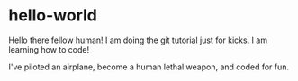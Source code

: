 # hello-world

Hello there fellow human!
I am doing the git tutorial just for kicks. I am learning how to code!

I've piloted an airplane, become a human lethal weapon, and coded for fun.

